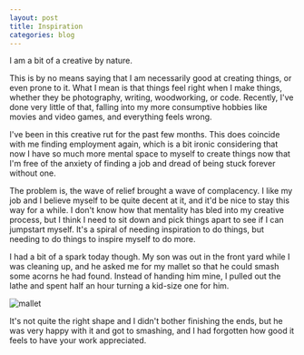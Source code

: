 ```yaml
---
layout: post
title: Inspiration
categories: blog
---
```


I am a bit of a creative by nature.

This is by no means saying that I am necessarily good at creating things, or even prone to it.  What I mean is that things feel right when I make things, whether they be photography, writing, woodworking, or code. Recently, I've done very little of that, falling into my more consumptive hobbies like movies and video games, and everything feels wrong.

I've been in this creative rut for the past few months.  This does coincide with me finding employment again, which is a bit ironic considering that now I have so much more mental space to myself to create things now that I'm free of the anxiety of finding a job and dread of being stuck forever without one.

The problem is, the wave of relief brought a wave of complacency.  I like my job and I believe myself to be quite decent at it, and it'd be nice to stay this way for a while. I don't know how that mentality has bled into my creative process, but I think I need to sit down and pick things apart to see if I can jumpstart myself.  It's a spiral of needing inspiration to do things, but needing to do things to inspire myself to do more.

I had a bit of a spark today though.  My son was out in the front yard while I was cleaning up, and he asked me for my mallet so that he could smash some acorns he had found.  Instead of handing him mine, I pulled out the lathe and spent half an hour turning a kid-size one for him.

![mallet](/assets/mallet.jpg)

It's not quite the right shape and I didn't bother finishing the ends, but he was very happy with it and got to smashing, and I had forgotten how good it feels to have your work appreciated.
